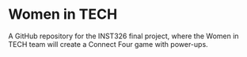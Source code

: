 # Women in TECH
A GitHub repository for the INST326 final project, where the Women in TECH team will create a Connect Four game with power-ups. 
